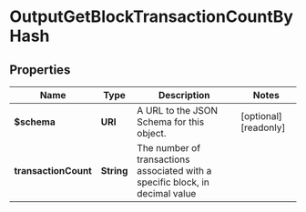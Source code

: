 

# OutputGetBlockTransactionCountByHash


## Properties

| Name | Type | Description | Notes |
|------------ | ------------- | ------------- | -------------|
|**$schema** | **URI** | A URL to the JSON Schema for this object. |  [optional] [readonly] |
|**transactionCount** | **String** | The number of transactions associated with a specific block, in decimal value |  |



